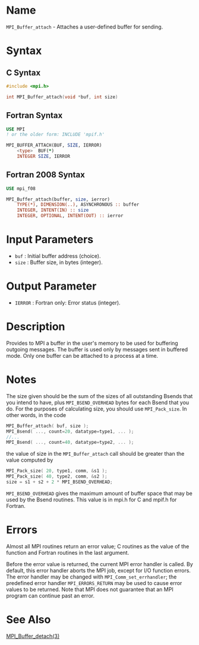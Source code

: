 # Name

`MPI_Buffer_attach` - Attaches a user-defined buffer for sending.

# Syntax

## C Syntax

```c
#include <mpi.h>

int MPI_Buffer_attach(void *buf, int size)
```

## Fortran Syntax

```fortran
USE MPI
! or the older form: INCLUDE 'mpif.h'

MPI_BUFFER_ATTACH(BUF, SIZE, IERROR)
	<type>	BUF(*)
	INTEGER	SIZE, IERROR
```

## Fortran 2008 Syntax

```fortran
USE mpi_f08

MPI_Buffer_attach(buffer, size, ierror)
	TYPE(*), DIMENSION(..), ASYNCHRONOUS :: buffer
	INTEGER, INTENT(IN) :: size
	INTEGER, OPTIONAL, INTENT(OUT) :: ierror
```

# Input Parameters

* `buf` : Initial buffer address (choice).
* `size` : Buffer size, in bytes (integer).

# Output Parameter

* `IERROR` : Fortran only: Error status (integer).

# Description

Provides to MPI a buffer in the user's memory to be used for buffering
outgoing messages. The buffer is used only by messages sent in buffered
mode. Only one buffer can be attached to a process at a time.

# Notes

The size given should be the sum of the sizes of all outstanding Bsends
that you intend to have, plus `MPI_BSEND_OVERHEAD` bytes for each Bsend
that you do. For the purposes of calculating size, you should use
`MPI_Pack_size`. In other words, in the code

```c
MPI_Buffer_attach( buf, size );
MPI_Bsend( ..., count=20, datatype=type1, ... );
//...
MPI_Bsend( ..., count=40, datatype=type2, ... );
```
the value of size in the `MPI_Buffer_attach` call should be greater than the value computed by

```c
MPI_Pack_size( 20, type1, comm, &s1 );
MPI_Pack_size( 40, type2, comm, &s2 );
size = s1 + s2 + 2 * MPI_BSEND_OVERHEAD;
```

`MPI_BSEND_OVERHEAD` gives the maximum amount of buffer space that may be
used by the  Bsend  routines.  This value is in mpi.h for C and mpif.h
for Fortran.

# Errors

Almost all MPI routines return an error value; C routines as the value
of the function and Fortran routines in the last argument.

Before the error value is returned, the current MPI error handler is
called. By default, this error handler aborts the MPI job, except for
I/O function errors. The error handler may be changed with
`MPI_Comm_set_errhandler`; the predefined error handler `MPI_ERRORS_RETURN`
may be used to cause error values to be returned. Note that MPI does not
guarantee that an MPI program can continue past an error.


# See Also

[MPI_Buffer_detach(3)](MPI_Buffer_detach.html)
